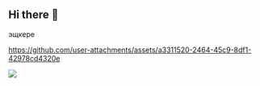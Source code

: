 ## Hi there 👋

эщкере

https://github.com/user-attachments/assets/a3311520-2464-45c9-8df1-42978cd4320e

![](https://komarev.com/ghpvc/?username=Treygolni4ekYV)

<!--
**Treygolni4ekYV/Treygolni4ekYV** is a ✨ _special_ ✨ repository because its `README.md` (this file) appears on your GitHub profile.

Here are some ideas to get you started:

- 🔭 I’m currently working on ...
- 🌱 I’m currently learning ...
- 👯 I’m looking to collaborate on ...
- 🤔 I’m looking for help with ...
- 💬 Ask me about ...
- 📫 How to reach me: ...
- 😄 Pronouns: ...
- ⚡ Fun fact: ...
-->
